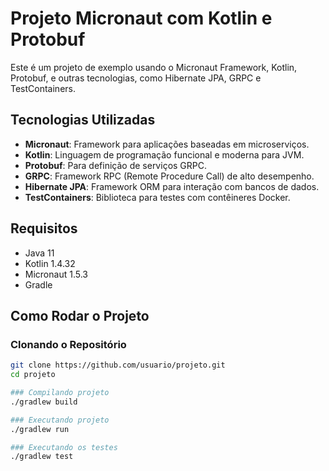 # Projeto Micronaut com Kotlin e Protobuf

Este é um projeto de exemplo usando o Micronaut Framework, Kotlin, Protobuf, e outras tecnologias, como Hibernate JPA, GRPC e TestContainers.

## Tecnologias Utilizadas

- **Micronaut**: Framework para aplicações baseadas em microserviços.
- **Kotlin**: Linguagem de programação funcional e moderna para JVM.
- **Protobuf**: Para definição de serviços GRPC.
- **GRPC**: Framework RPC (Remote Procedure Call) de alto desempenho.
- **Hibernate JPA**: Framework ORM para interação com bancos de dados.
- **TestContainers**: Biblioteca para testes com contêineres Docker.

## Requisitos

- Java 11
- Kotlin 1.4.32
- Micronaut 1.5.3
- Gradle

## Como Rodar o Projeto

### Clonando o Repositório

```bash
git clone https://github.com/usuario/projeto.git
cd projeto

### Compilando projeto
./gradlew build

### Executando projeto
./gradlew run

### Executando os testes
./gradlew test
